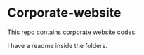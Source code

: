 # Corporate-website
This repo contains corporate website codes.


I have a readme inside the folders.
